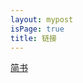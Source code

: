 ```yaml
---
layout: mypost
isPage: true
title: 链接
---
```


<!-- 
```
名称：{{ site.title }}
描述：{{ site.description }}
地址：{{ site.domainUrl }}{{ site.baseUrl }}
头像：{{ site.domainUrl }}{{ site.baseUrl }}/static/img/logo.jpg
``` -->
<!-- 
<ul>
  {% for link in site.data.links %}
  <li>
    <p><a href="{{ link.url }}" title="{{ link.desc }}" target="_blank" >{{ link.title }}</a></p>
  </li>
  {% endfor %}
</ul> -->

[简书](https://www.jianshu.com/u/f32e1b2bc5ad)